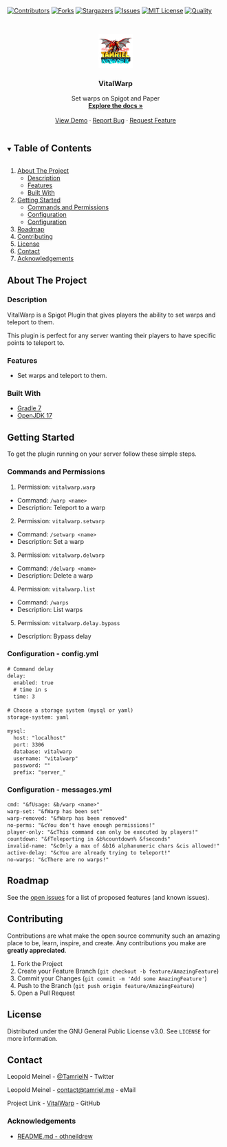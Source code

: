 <!-- PROJECT SHIELDS -->
[![Contributors][contributors-shield]][contributors-url]
[![Forks][forks-shield]][forks-url]
[![Stargazers][stars-shield]][stars-url]
[![Issues][issues-shield]][issues-url]
[![MIT License][license-shield]][license-url]
[![Quality][quality-shield]][quality-url]

<!-- PROJECT LOGO -->
<!--suppress ALL -->
<br />
<p align="center">
  <a href="https://github.com/TamrielNetwork/VitalWarp">
    <img src="images/logo.png" alt="Logo" width="80" height="80">
  </a>

<h3 align="center">VitalWarp</h3>

  <p align="center">
    Set warps on Spigot and Paper
    <br />
    <a href="https://github.com/TamrielNetwork/VitalWarp"><strong>Explore the docs »</strong></a>
    <br />
    <br />
    <a href="https://github.com/TamrielNetwork/VitalWarp">View Demo</a>
    ·
    <a href="https://github.com/TamrielNetwork/VitalWarp/issues">Report Bug</a>
    ·
    <a href="https://github.com/TamrielNetwork/VitalWarp/issues">Request Feature</a>
  </p>

<!-- TABLE OF CONTENTS -->
<details open="open">
  <summary><h2 style="display: inline-block">Table of Contents</h2></summary>
  <ol>
    <li>
      <a href="#about-the-project">About The Project</a>
      <ul>
        <li><a href="#description">Description</a></li>
        <li><a href="#features">Features</a></li>
        <li><a href="#built-with">Built With</a></li>
      </ul>
    </li>
    <li>
      <a href="#getting-started">Getting Started</a>
      <ul>
        <li><a href="#commands-and-permissions">Commands and Permissions</a></li>
        <li><a href="#configuration - config.yml">Configuration</a></li>
		<li><a href="#configuration - messages.yml">Configuration</a></li>
      </ul>
    </li>
    <li><a href="#roadmap">Roadmap</a></li>
    <li><a href="#contributing">Contributing</a></li>
    <li><a href="#license">License</a></li>
    <li><a href="#contact">Contact</a></li>
    <li><a href="#acknowledgements">Acknowledgements</a></li>
  </ol>
</details>

<!-- ABOUT THE PROJECT -->

## About The Project

### Description

VitalWarp is a Spigot Plugin that gives players the ability to set warps and teleport to them.

This plugin is perfect for any server wanting their players to have specific points to teleport to.

### Features

* Set warps and teleport to them.

### Built With

* [Gradle 7](https://docs.gradle.org/7.4/release-notes.html)
* [OpenJDK 17](https://openjdk.java.net/projects/jdk/17/)

<!-- GETTING STARTED -->

## Getting Started

To get the plugin running on your server follow these simple steps.

### Commands and Permissions

1. Permission: `vitalwarp.warp`

* Command: `/warp <name>`
* Description: Teleport to a warp

2. Permission: `vitalwarp.setwarp`

* Command: `/setwarp <name>`
* Description: Set a warp

3. Permission: `vitalwarp.delwarp`

* Command: `/delwarp <name>`
* Description: Delete a warp

4. Permission: `vitalwarp.list`

* Command: `/warps`
* Description: List warps

5. Permission: `vitalwarp.delay.bypass`

* Description: Bypass delay

### Configuration - config.yml

```
# Command delay
delay:
  enabled: true
  # time in s
  time: 3

# Choose a storage system (mysql or yaml)
storage-system: yaml

mysql:
  host: "localhost"
  port: 3306
  database: vitalwarp
  username: "vitalwarp"
  password: ""
  prefix: "server_"
```

### Configuration - messages.yml

```
cmd: "&fUsage: &b/warp <name>"
warp-set: "&fWarp has been set"
warp-removed: "&fWarp has been removed"
no-perms: "&cYou don't have enough permissions!"
player-only: "&cThis command can only be executed by players!"
countdown: "&fTeleporting in &b%countdown% &fseconds"
invalid-name: "&cOnly a max of &b16 alphanumeric chars &cis allowed!"
active-delay: "&cYou are already trying to teleport!"
no-warps: "&cThere are no warps!"
```

<!-- ROADMAP -->

## Roadmap

See the [open issues](https://github.com/TamrielNetwork/VitalWarp/issues) for a list of proposed features (and known
issues).

<!-- CONTRIBUTING -->

## Contributing

Contributions are what make the open source community such an amazing place to be, learn, inspire, and create. Any
contributions you make are **greatly appreciated**.

1. Fork the Project
2. Create your Feature Branch (`git checkout -b feature/AmazingFeature`)
3. Commit your Changes (`git commit -m 'Add some AmazingFeature'`)
4. Push to the Branch (`git push origin feature/AmazingFeature`)
5. Open a Pull Request

<!-- LICENSE -->

## License

Distributed under the GNU General Public License v3.0. See `LICENSE` for more information.

<!-- CONTACT -->

## Contact

Leopold Meinel - [@TamrielN](https://twitter.com/TamrielN) - Twitter

Leopold Meinel - [contact@tamriel.me](mailto:contact@tamriel.me) - eMail

Project Link - [VitalWarp](https://github.com/TamrielNetwork/VitalWarp) - GitHub

<!-- ACKNOWLEDGEMENTS -->

### Acknowledgements

* [README.md - othneildrew](https://github.com/othneildrew/Best-README-Template)

<!-- MARKDOWN LINKS & IMAGES -->

[contributors-shield]: https://img.shields.io/github/contributors-anon/TamrielNetwork/VitalWarp?style=for-the-badge

[contributors-url]: https://github.com/TamrielNetwork/VitalWarp/graphs/contributors

[forks-shield]: https://img.shields.io/github/forks/TamrielNetwork/VitalWarp?label=Forks&style=for-the-badge

[forks-url]: https://github.com/TamrielNetwork/VitalWarp/network/members

[stars-shield]: https://img.shields.io/github/stars/TamrielNetwork/VitalWarp?style=for-the-badge

[stars-url]: https://github.com/TamrielNetwork/VitalWarp/stargazers

[issues-shield]: https://img.shields.io/github/issues/TamrielNetwork/VitalWarp?style=for-the-badge

[issues-url]: https://github.com/TamrielNetwork/VitalWarp/issues

[license-shield]: https://img.shields.io/github/license/TamrielNetwork/VitalWarp?style=for-the-badge

[license-url]: https://github.com/TamrielNetwork/VitalWarp/blob/main/LICENSE

[quality-shield]: https://img.shields.io/codefactor/grade/github/TamrielNetwork/VitalWarp?style=for-the-badge

[quality-url]: https://www.codefactor.io/repository/github/TamrielNetwork/VitalWarp
